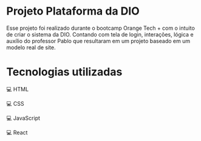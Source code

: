 # Projeto Plataforma da DIO

Esse projeto foi realizado durante o bootcamp Orange Tech + com o intuito de criar o sistema da DIO. Contando com tela de login, interações, lógica e auxílio do professor Pablo que resultaram em um projeto baseado em um modelo real de site.

# Tecnologias utilizadas

💻 HTML  

💻 CSS  

💻 JavaScript  

💻 React  
